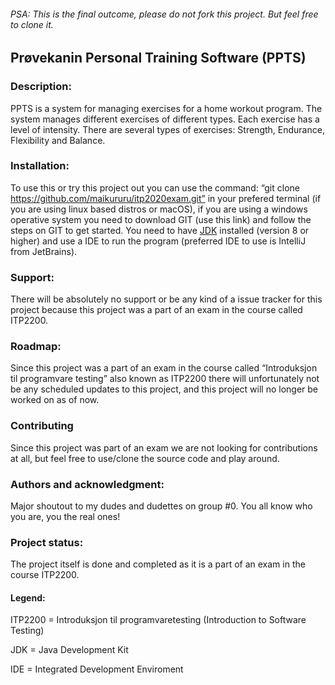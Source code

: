 ###### PSA: This is the final outcome, please do not fork this project. But feel free to clone it.    


## Prøvekanin Personal Training Software (PPTS)


### Description:


PPTS is a system for managing exercises for a home workout program.  The system manages different exercises of different                types. 
Each exercise has a level of intensity. There are several types of exercises: Strength, Endurance, Flexibility and Balance.


### Installation:
    
   
To use this or try this project out you can use the command: “git clone https://github.com/maikururu/itp2020exam.git” in your prefered terminal (if you are using linux based distros or macOS), if you are using a windows operative system you need to download GIT (use this link) and follow the steps on GIT to get started.
You need to have [JDK](https://www.oracle.com/java/technologies/javase-downloads.html) installed (version 8 or higher) and use a IDE to run the program (preferred IDE to use is IntelliJ from JetBrains).


### Support:


There will be absolutely no support or be any kind of a issue tracker for this project because this project was a part of an exam in the course called ITP2200.


### Roadmap:


Since this project was a part of an exam in the course called “Introduksjon til programvare testing” also known as ITP2200 there will unfortunately not be any scheduled updates to this project, and this project will no longer be worked on as of now. 


### Contributing


Since this project was part of an exam we are not looking for contributions at all, but feel free to use/clone the source code and play around.


### Authors and acknowledgment:


Major shoutout to my dudes and dudettes on group #0.
You all know who you are, you the real ones!


### Project status:


The project itself is done and completed as it is a part of an exam in the course ITP2200.

#### Legend:
ITP2200 = Introduksjon til programvaretesting (Introduction to Software Testing)


JDK = Java Development Kit


IDE = Integrated Development Enviroment
